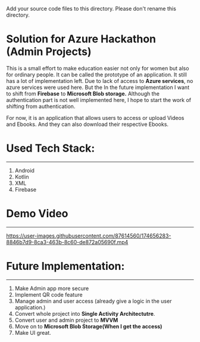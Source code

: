 Add your source code files to this directory. Please don't rename this directory.

# Solution for Azure Hackathon (Admin Projects)

This is a small effort to make education easier not only for women but also for ordinary people. It can be called the prototype of an application.
It still has a lot of implementation left. Due to lack of access to **Azure services**, no azure services were used here.
But the In the future implementation  I want to shift from **Firebase** to **Microsoft Blob storage.** 
Although the authentication part is not well implemented here, I hope to start the work of shifting from authentication.

For now, it is an application that allows users to access or upload Videos and Ebooks. And they can also download their respective Ebooks.


# Used Tech Stack:
---

1. Android 
2. Kotlin
3. XML
4. Firebase

# Demo Video
---

https://user-images.githubusercontent.com/87614560/174656283-8846b7d9-8ca3-463b-8c60-de872a05690f.mp4

# Future Implementation:
---
1. Make Admin app more secure
2. Implement  QR code feature
3. Manage admin and user access (already give a logic in the user application.)
4. Convert whole project into **Single Activity Architectutre**.
5. Convert user and admin project to **MVVM**
6. Move on to **Microsoft Blob Storage(When I get the access)**
7. Make UI great.
